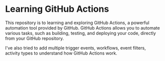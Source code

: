 # Learning GitHub Actions

This repository is to learning and exploring GitHub Actions, a powerful automation tool provided by GitHub. GitHub Actions allows you to automate various tasks, such as building, testing, and deploying your code, directly from your GitHub repository.

I've also tried to add multiple trigger events, workflows, event filters, activity types to understand how GitHub Actions work.
